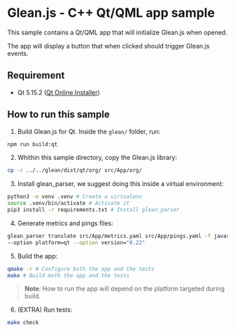 # Glean.js - C++ Qt/QML app sample

This sample contains a Qt/QML app that will initialize Glean.js when opened.

The app will display a button that when clicked should trigger Glean.js events.

## Requirement

- Qt 5.15.2 ([Qt Online Installer](https://www.qt.io/download-qt-installer))

## How to run this sample


1. Build Glean.js for Qt. Inside the `glean/` folder, run:

```bash
npm run build:qt
```

2. Whithin this sample directory, copy the Glean.js library:

```bash
cp -r ../../glean/dist/qt/org/ src/App/org/
```

3. Install glean_parser, we suggest doing this inside a virtual environment:

```bash
python3 -m venv .venv # Create a virtualenv
source .venv/bin/activate # Activate it
pip3 install -r requirements.txt # Install glean_parser
```

4. Generate metrics and pings files:

```bash
glean_parser translate src/App/metrics.yaml src/App/pings.yaml -f javascript -o src/App/generated \
--option platform=qt --option version="0.22"
```

5. Build the app:

```bash
qmake -r # Configure both the app and the tests
make # Build moth the app and the tests
```

> **Note**: How to run the app will depend on the platform targeted during build.

6. (EXTRA) Run tests:

```bash
make check
```
